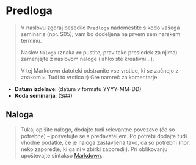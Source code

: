 # Predloga

> V naslovu zgoraj besedilo `Predloga` nadomestite s kodo vašega seminarja (npr. S05), vam bo dodeljena na prvem seminarskem terminu.
>
> Naslov `Naloga` (znaka `##` pustite, prav tako presledek za njima) zamenjajte z naslovom naloge (lahko ste kreativni...).
> 
> V tej Markdown datoteki odstranite vse vrstice, ki se začnejo z znakom `>`. Tudi to vrstico :) Gre namreč za komentarje.

- **Datum izdelave**: (datum v formatu YYYY-MM-DD)
- **Koda seminarja**: (S##)

## Naloga

> Tukaj opišite nalogo, dodajte tudi relevantne povezave (če so potrebne) – posvetujte se s predavateljem. Po potrebi dodajte tudi vhodne podatke, če je naloga zastavljena tako, da so potrebni (npr. neko zaporedje, ki ga ni v zbirki zaporedij). Pri oblikovanju upoštevajte sintakso [Markdown](../../priloge/markdown.md).